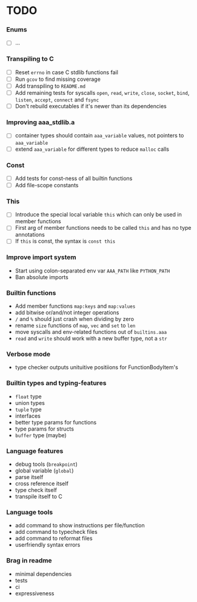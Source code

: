 # TODO

### Enums
- [ ] ...

### Transpiling to C
- [ ] Reset `errno` in case C stdlib functions fail
- [ ] Run `gcov` to find missing coverage
- [ ] Add transpiling to `README.md`
- [ ] Add remaining tests for syscalls `open`, `read`, `write`, `close`, `socket`, `bind`, `listen`, `accept`, `connect` and `fsync`
- [ ] Don't rebuild executables if it's newer than its dependencies

### Improving aaa_stdlib.a
- [ ] container types should contain `aaa_variable` values, not pointers to `aaa_variable`
- [ ] extend `aaa_variable` for different types to reduce `malloc` calls

### Const
- [ ] Add tests for const-ness of all builtin functions
- [ ] Add file-scope constants

### This
- [ ] Introduce the special local variable `this` which can only be used in member functions
- [ ] First arg of member functions needs to be called `this` and has no type annotations
- [ ] If `this` is const, the syntax is `const this`

### Improve import system
- Start using colon-separated env var `AAA_PATH` like `PYTHON_PATH`
- Ban absolute imports

### Builtin functions
- Add member functions `map:keys` and `map:values`
- add bitwise or/and/not integer operations
- `/` and `%` should just crash when dividing by zero
- rename `size` functions of `map`, `vec` and `set` to `len`
- move syscalls and env-related functions out of `builtins.aaa`
- `read` and `write` should work with a new buffer type, not a `str`

### Verbose mode
- type checker outputs unituitive positiions for FunctionBodyItem's

### Builtin types and typing-features
- `float` type
- union types
- `tuple` type
- interfaces
- better type params for functions
- type params for structs
- `buffer` type (maybe)

### Language features
- debug tools (`breakpoint`)
- global variable (`global`)
- parse itself
- cross reference itself
- type check itself
- transpile itself to C

### Language tools
- add command to show instructions per file/function
- add command to typecheck files
- add command to reformat files
- userfriendly syntax errors

### Brag in readme
- minimal dependencies
- tests
- ci
- expressiveness
